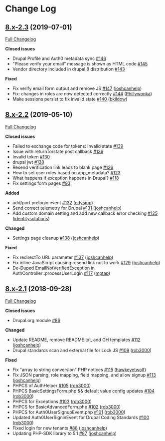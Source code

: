 # Change Log

## [8.x-2.3](https://github.com/auth0/auth0-drupal/tree/8.x-2.3) (2019-07-01)
[Full Changelog](https://github.com/auth0/auth0-drupal/compare/8.x-2.2...8.x-2.3)

**Closed issues**
- Drupal Profile and Auth0 metadata sync [\#146](https://github.com/auth0/auth0-drupal/issues/146)
- "Please verify your email" message is shown as HTML code [\#145](https://github.com/auth0/auth0-drupal/issues/145)
- Vendor directory included in drupal 8 distribution [\#143](https://github.com/auth0/auth0-drupal/issues/143)

**Fixed**
- Fix verify email form output and remove JS [\#147](https://github.com/auth0/auth0-drupal/pull/147) ([joshcanhelp](https://github.com/joshcanhelp))
- Fix: changes in roles are now detected correctly [\#144](https://github.com/auth0/auth0-drupal/pull/144) ([Phillywonka](https://github.com/Phillywonka))
- Make sessions persist to fix invalid state [\#140](https://github.com/auth0/auth0-drupal/pull/140) ([bkildow](https://github.com/bkildow))

## [8.x-2.2](https://github.com/auth0/auth0-drupal/tree/8.x-2.2) (2019-05-10)
[Full Changelog](https://github.com/auth0/auth0-drupal/compare/8.x-2.1...8.x-2.2)

**Closed issues**
- Failed to exchange code for tokens: Invalid state [\#139](https://github.com/auth0/auth0-drupal/issues/139)
- Issue with returnTo/state post callback [\#136](https://github.com/auth0/auth0-drupal/issues/136)
- Invalid token [\#130](https://github.com/auth0/auth0-drupal/issues/130)
- drupal jwt  [\#128](https://github.com/auth0/auth0-drupal/issues/128)
- Resend verification link leads to blank page [\#126](https://github.com/auth0/auth0-drupal/issues/126)
- How to set user roles based on app_metadata? [\#123](https://github.com/auth0/auth0-drupal/issues/123)
- What happens if exception happens in Drupal? [\#118](https://github.com/auth0/auth0-drupal/issues/118)
- Fix settings form pages [\#93](https://github.com/auth0/auth0-drupal/issues/93)

**Added**
- add/port prelogin event [\#132](https://github.com/auth0/auth0-drupal/pull/132) ([edysmp](https://github.com/edysmp))
- Send correct telemetry for Drupal [\#131](https://github.com/auth0/auth0-drupal/pull/131) ([joshcanhelp](https://github.com/joshcanhelp))
- Add custom domain setting and add new callback error checking [\#125](https://github.com/auth0/auth0-drupal/pull/125) ([identitysolutions](https://github.com/identitysolutions))

**Changed**
- Settings page cleanup [\#138](https://github.com/auth0/auth0-drupal/pull/138) ([joshcanhelp](https://github.com/joshcanhelp))

**Fixed**
- Fix redirectTo URL parameter [\#137](https://github.com/auth0/auth0-drupal/pull/137) ([joshcanhelp](https://github.com/joshcanhelp))
- Fix inline JavaScript causing resend link not to work [\#129](https://github.com/auth0/auth0-drupal/pull/129) ([joshcanhelp](https://github.com/joshcanhelp))
- De-Duped EmailNotVerifiedException in AuthController::processUserLogin [\#117](https://github.com/auth0/auth0-drupal/pull/117) ([mptap](https://github.com/mptap))

## [8.x-2.1](https://github.com/auth0/auth0-drupal/tree/8.x-2.1) (2018-09-28)
[Full Changelog](https://github.com/auth0/auth0-drupal/compare/2.0.3...8.x-2.1)

**Closed issues**
- Drupal.org module [\#86](https://github.com/auth0/auth0-drupal/issues/86)

**Changed**
- Update README, remove README.txt, add GH templates [\#112](https://github.com/auth0/auth0-drupal/pull/112) ([joshcanhelp](https://github.com/joshcanhelp))
- Drupal standards scan and external file for Lock JS [\#109](https://github.com/auth0/auth0-drupal/pull/109) ([rob3000](https://github.com/rob3000))

**Fixed**
- Fix "array to string conversion" PHP notices [\#115](https://github.com/auth0/auth0-drupal/pull/115) ([hawkeyetwolf](https://github.com/hawkeyetwolf))
- Fix JSON parsing, role mapping, field mapping, and allow signup [\#113](https://github.com/auth0/auth0-drupal/pull/113) ([joshcanhelp](https://github.com/joshcanhelp))
- PHPCS of AuthHelper [\#105](https://github.com/auth0/auth0-drupal/pull/105) ([rob3000](https://github.com/rob3000))
- PHPCS BasicSettingsForm.php && default value config updates [\#104](https://github.com/auth0/auth0-drupal/pull/104) ([rob3000](https://github.com/rob3000))
- PHPCS for Exceptions [\#103](https://github.com/auth0/auth0-drupal/pull/103) ([rob3000](https://github.com/rob3000))
- PHPCS for BasicAdvancedForm.php [\#102](https://github.com/auth0/auth0-drupal/pull/102) ([rob3000](https://github.com/rob3000))
- PHPCS for Auth0UserSignupEvent.php [\#101](https://github.com/auth0/auth0-drupal/pull/101) ([rob3000](https://github.com/rob3000))
- Updated Auth0UserSigninEvent for Drupal Coding Standards [\#100](https://github.com/auth0/auth0-drupal/pull/100) ([rob3000](https://github.com/rob3000))
- Fixed login for new tenants [\#88](https://github.com/auth0/auth0-drupal/pull/88) ([joshcanhelp](https://github.com/joshcanhelp))
- Updating PHP-SDK library to 5.1 [\#87](https://github.com/auth0/auth0-drupal/pull/87) ([joshcanhelp](https://github.com/joshcanhelp))
